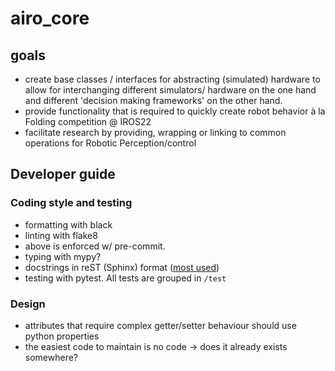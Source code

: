 # airo_core

## goals
- create base classes / interfaces for abstracting (simulated) hardware to allow for interchanging different simulators/ hardware on the one hand and different 'decision making frameworks' on the other hand.
- provide functionality that is required to quickly create robot behavior à la Folding competition @ IROS22
- facilitate research by providing, wrapping or linking to common operations for Robotic Perception/control

## Developer guide
### Coding style and testing
- formatting with black
- linting with flake8
- above is enforced w/ pre-commit.
- typing with mypy?
- docstrings in reST (Sphinx) format ([most used](https://stackoverflow.com/questions/3898572/what-are-the-most-common-python-docstring-formats))
- testing with pytest. All tests are grouped in `/test`


### Design
- attributes that require complex getter/setter behaviour should use python properties
- the easiest code to maintain is no code -> does it already exists somewhere?